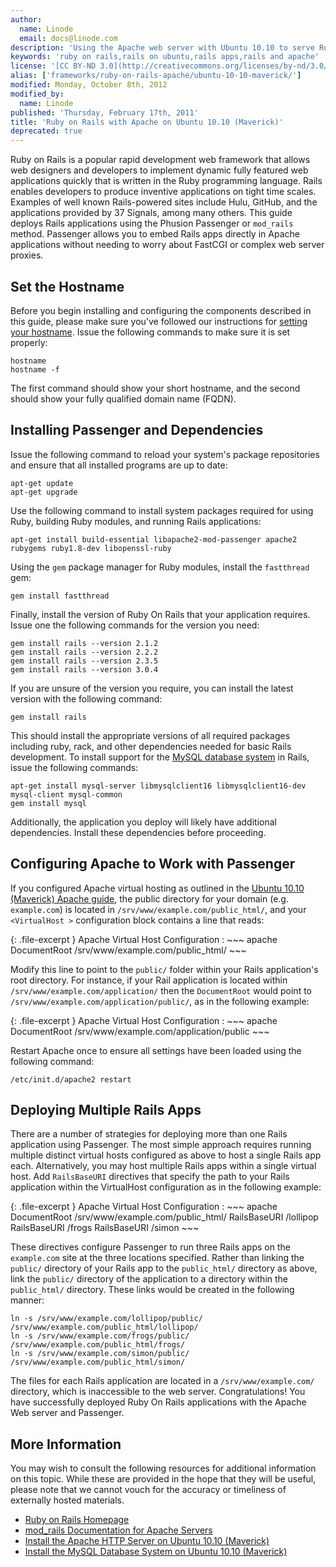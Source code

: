 ```yaml
---
author:
  name: Linode
  email: docs@linode.com
description: 'Using the Apache web server with Ubuntu 10.10 to serve Ruby on Rails applications.'
keywords: 'ruby on rails,rails on ubuntu,rails apps,rails and apache'
license: '[CC BY-ND 3.0](http://creativecommons.org/licenses/by-nd/3.0/us/)'
alias: ['frameworks/ruby-on-rails-apache/ubuntu-10-10-maverick/']
modified: Monday, October 8th, 2012
modified_by:
  name: Linode
published: 'Thursday, February 17th, 2011'
title: 'Ruby on Rails with Apache on Ubuntu 10.10 (Maverick)'
deprecated: true
---
```


Ruby on Rails is a popular rapid development web framework that allows web designers and developers to implement dynamic fully featured web applications quickly that is written in the Ruby programming language. Rails enables developers to produce inventive applications on tight time scales. Examples of well known Rails-powered sites include Hulu, GitHub, and the applications provided by 37 Signals, among many others. This guide deploys Rails applications using the Phusion Passenger or `mod_rails` method. Passenger allows you to embed Rails apps directly in Apache applications without needing to worry about FastCGI or complex web server proxies.

Set the Hostname
----------------

Before you begin installing and configuring the components described in this guide, please make sure you've followed our instructions for [setting your hostname](/docs/getting-started#sph_set-the-hostname). Issue the following commands to make sure it is set properly:

    hostname
    hostname -f

The first command should show your short hostname, and the second should show your fully qualified domain name (FQDN).

Installing Passenger and Dependencies
-------------------------------------

Issue the following command to reload your system's package repositories and ensure that all installed programs are up to date:

    apt-get update
    apt-get upgrade

Use the following command to install system packages required for using Ruby, building Ruby modules, and running Rails applications:

    apt-get install build-essential libapache2-mod-passenger apache2 rubygems ruby1.8-dev libopenssl-ruby

Using the `gem` package manager for Ruby modules, install the `fastthread` gem:

    gem install fastthread

Finally, install the version of Ruby On Rails that your application requires. Issue one the following commands for the version you need:

    gem install rails --version 2.1.2
    gem install rails --version 2.2.2
    gem install rails --version 2.3.5
    gem install rails --version 3.0.4

If you are unsure of the version you require, you can install the latest version with the following command:

    gem install rails

This should install the appropriate versions of all required packages including ruby, rack, and other dependencies needed for basic Rails development. To install support for the [MySQL database system](/docs/databases/mysql/ubuntu-10.10-maverick) in Rails, issue the following commands:

    apt-get install mysql-server libmysqlclient16 libmysqlclient16-dev mysql-client mysql-common
    gem install mysql

Additionally, the application you deploy will likely have additional dependencies. Install these dependencies before proceeding.

Configuring Apache to Work with Passenger
-----------------------------------------

If you configured Apache virtual hosting as outlined in the [Ubuntu 10.10 (Maverick) Apache guide](/docs/web-servers/apache/installation/ubuntu-10.10-maverick), the public directory for your domain (e.g. `example.com`) is located in `/srv/www/example.com/public_html/`, and your `<VirtualHost >` configuration block contains a line that reads:

{: .file-excerpt }
Apache Virtual Host Configuration
:   ~~~ apache
    DocumentRoot /srv/www/example.com/public_html/ 
    ~~~

Modify this line to point to the `public/` folder within your Rails application's root directory. For instance, if your Rail application is located within `/srv/www/example.com/application/` then the `DocumentRoot` would point to `/srv/www/example.com/application/public/`, as in the following example:

{: .file-excerpt }
Apache Virtual Host Configuration
:   ~~~ apache
    DocumentRoot /srv/www/example.com/application/public
    ~~~

Restart Apache once to ensure all settings have been loaded using the following command:

    /etc/init.d/apache2 restart

Deploying Multiple Rails Apps
-----------------------------

There are a number of strategies for deploying more than one Rails application using Passenger. The most simple approach requires running multiple distinct virtual hosts configured as above to host a single Rails app each. Alternatively, you may host multiple Rails apps within a single virtual host. Add `RailsBaseURI` directives that specify the path to your Rails application within the VirtualHost configuration as in the following example:

{: .file-excerpt }
Apache Virtual Host Configuration
:   ~~~ apache
    DocumentRoot /srv/www/example.com/public_html/
    RailsBaseURI /lollipop
    RailsBaseURI /frogs
    RailsBaseURI /simon
    ~~~

These directives configure Passenger to run three Rails apps on the `example.com` site at the three locations specified. Rather than linking the `public/` directory of your Rails app to the `public_html/` directory as above, link the `public/` directory of the application to a directory within the `public_html/` directory. These links would be created in the following manner:

    ln -s /srv/www/example.com/lollipop/public/ /srv/www/example.com/public_html/lollipop/
    ln -s /srv/www/example.com/frogs/public/ /srv/www/example.com/public_html/frogs/
    ln -s /srv/www/example.com/simon/public/ /srv/www/example.com/public_html/simon/

The files for each Rails application are located in a `/srv/www/example.com/` directory, which is inaccessible to the web server. Congratulations! You have successfully deployed Ruby On Rails applications with the Apache Web server and Passenger.

More Information
----------------

You may wish to consult the following resources for additional information on this topic. While these are provided in the hope that they will be useful, please note that we cannot vouch for the accuracy or timeliness of externally hosted materials.

- [Ruby on Rails Homepage](http://rubyonrails.org/)
- [mod\_rails Documentation for Apache Servers](http://www.modrails.com/documentation/Users%20guide%20Apache.html)
- [Install the Apache HTTP Server on Ubuntu 10.10 (Maverick)](/docs/web-servers/apache/installation/ubuntu-10.10-maverick)
- [Install the MySQL Database System on Ubuntu 10.10 (Maverick)](/docs/databases/mysql/ubuntu-10.10-maverick)



